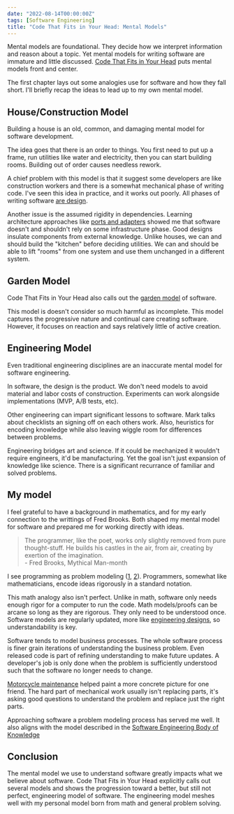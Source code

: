 ```yaml
---
date: "2022-08-14T00:00:00Z"
tags: [Software Engineering]
title: "Code That Fits in Your Head: Mental Models" 
---
```


Mental models are foundational. They decide how we interpret information and reason about a topic. Yet mental models for writing software are immature and little discussed. [Code That Fits in Your Head](https://www.informit.com/store/code-that-fits-in-your-head-heuristics-for-software-9780137464401) puts mental models front and center.
<!--more-->

The first chapter lays out some analogies use for software and how they fall short. I'll briefly recap the ideas to lead up to my own mental model.

## House/Construction Model

Building a house is an old, common, and damaging mental model for software development.

The idea goes that there is an order to things. You first need to put up a frame, run utilities like water and electricity, then you can start building rooms. Building out of order causes needless rework.

A chief problem with this model is that it suggest some developers are like construction workers and there is a somewhat mechanical phase of writing code. I've seen this idea in practice, and it works out poorly. All phases of writing software [are design](https://www.developerdotstar.com/mag/articles/reeves_design.html).

Another issue is the assumed rigidity in dependencies. Learning architecture approaches like [ports and adapters](https://blog.ploeh.dk/2013/12/03/layers-onions-ports-adapters-its-all-the-same/) showed me that software doesn't and shouldn't rely on some infrastructure phase. Good designs insulate components from external knowledge. Unlike houses, we can and should build the "kitchen" before deciding utilities. We can and should be able to lift "rooms" from one system and use them unchanged in a different system.

## Garden Model

Code That Fits in Your Head also calls out the [garden model](http://www.growing-object-oriented-software.com/) of software. 

This model is doesn't consider so much harmful as incomplete. This model captures the progressive nature and continual care creating software. However, it focuses on reaction and says relatively little of active creation.

## Engineering Model

Even traditional engineering disciplines are an inaccurate mental model for software engineering.

In software, the design is the product. We don't need models to avoid material and labor costs of construction. Experiments can work alongside implementations (MVP, A/B tests, etc).

Other engineering can impart significant lessons to software. Mark talks about checklists an signing off on each others work. Also, heuristics for encoding knowledge while also leaving wiggle room for differences between problems. 

Engineering bridges art and science. If it could be mechanized it wouldn't require engineers, it'd be manufacturing. Yet the goal isn't just expansion of knowledge like science. There is a significant recurrance of familiar and solved problems.


## My model

I feel grateful to have a background in mathematics, and for my early connection to the writtings of Fred Brooks. Both shaped my mental model for software and prepared me for working directly with ideas.

> The programmer, like the poet, works only slightly removed from pure thought-stuff. He builds his castles in the air, from air, creating by exertion of the imagination.  
> \- Fred Brooks, Mythical Man-month

I see programming as problem modeling ([1](../posts/Whats-Your-Duck-V2/2022-06-16-0-Intro.md), [2](../posts/2022-02-18-Programming-is-Problem-Modeling.md)). Programmers, somewhat like mathematicians, encode ideas rigorously in a standard notation. 

This math analogy also isn't perfect. Unlike in math, software only needs enough rigor for a computer to run the code. Math models/proofs can be arcane so long as they are rigorous. They only need to be understood once. Software models are regularly updated, more like [engineering designs](https://www.developerdotstar.com/mag/articles/reeves_design.html), so understandability is key.

Software tends to model business processes. The whole software process is finer grain iterations of understanding the business problem. Even released code is part of refining understanding to make future updates. A developer's job is only done when the problem is sufficiently understood such that the software no longer needs to change.

[Motorcycle maintenance](https://en.wikipedia.org/wiki/Zen_and_the_Art_of_Motorcycle_Maintenance) helped paint a more concrete picture for one friend. The hard part of mechanical work usually isn't replacing parts, it's asking good questions to understand the problem and replace just the right parts. 


Approaching software a problem modeling process has served me well. It also aligns with the model described in the [Software Engineering Body of Knowledge](../posts/2021-08-13-Swebok-transform-view.md)


## Conclusion

The mental model we use to understand software greatly impacts what we believe about software. Code That Fits in Your Head explicitly calls out several models and shows the progression toward a better, but still not perfect, engineering model of software. The engineering model meshes well with my personal model born from math and general problem solving.

<!-- Write post on -driven development? 
One of my favorite takeaways. I use many drivers but this calls out the idea so clearly. 
Drivers aren't exclusive, not is a specific set currently known to best every other set of drivers. What matters is that you're motivating the code you write from consistent sources

TODO: Find x-driven dev ref in book
List some drivers
- Test Driven
- Behavior Driven 
- Type Driven
- Domain Driven
- cyclomatic complexity

I use most of these approaches in varying situations, and many of them all at once. Using complexity measures as a driver is new to me, and I certainly intent to give it a try
-->